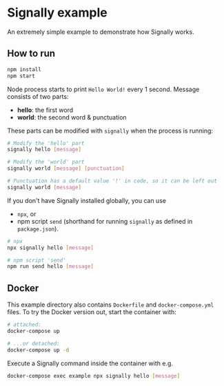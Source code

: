 # Signally example

An extremely simple example to demonstrate how Signally works.

## How to run

```sh
npm install
npm start
```

Node process starts to print `Hello World!` every 1 second. Message consists of two parts:

* **hello**: the first word
* **world**: the second word & punctuation

These parts can be modified with `signally` when the process is running:

```sh
# Modify the 'hello' part
signally hello [message]

# Modify the 'world' part
signally world [message] [punctuation]

# Punctuation has a default value '!' in code, so it can be left out
signally world [message]
```

If you don't have Signally installed globally, you can use
* `npx`, or
* npm script `send` (shorthand for running `signally` as defined in `package.json`).

```sh
# npx
npx signally hello [message]

# npm script 'send'
npm run send hello [message]
```

## Docker

This example directory also contains `Dockerfile` and `docker-compose.yml` files. To try the Docker version out, start the container with:

```sh
# attached:
docker-compose up

# ...or detached:
docker-compose up -d
```

Execute a Signally command inside the container with e.g.

```sh
docker-compose exec example npx signally hello [message]
```
